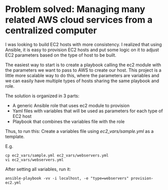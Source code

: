 # Problem solved: Managing many related AWS cloud services from a centralized computer
I was looking to build EC2 hosts with more consistency. I realized that using Ansible, it is easy to provision EC2 hosts and put some logic on it to adjust EC2 parameters based on the type of host to be built.

The easiest way to start is to create a playbook calling the ec2 module with the parameters we want to pass to AWS to create our host. This project is a little more scalable way to do this, where the parameters are variables and we can easily have multiple types of hosts sharing the same playbook and role.

The solution is organized in 3 parts:

* A generic Ansible role that uses ec2 module to provision
* Yaml files with variables that will be used as parameters for each type of EC2 host
* Playbook that combines the variables file with the role

Thus, to run this:
Create a variables file using *ec2_vars/sample.yml* as a template.

E.g. 

    cp ec2_vars/sample.yml ec2_vars/webservers.yml
    vi ec2_vars/webservers.yml
    
After setting all variables, run it:

    ansible-playbook -vv -i localhost, -e "type=webservers" provision-ec2.yml
    
